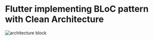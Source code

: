 
# Flutter implementing BLoC pattern with Clean Architecture
![architecture block](https://slack-imgs.com/?c=1&o1=ro&url=https%3A%2F%2Fmiro.medium.com%2Fmax%2F1044%2F1*MqYPYKdNBiID0mZ-zyE-mA.png)
